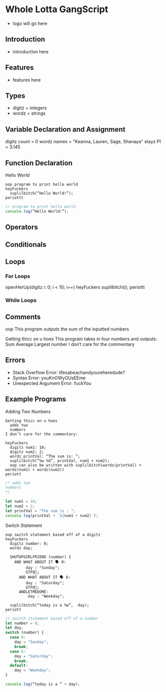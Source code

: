 # Whole Lotta GangScript
- logo will go here

## Introduction
- introduction here

## Features
- features here

## Types
- digitz = integers
- wordz = strings

## Variable Declaration and Assignment
digitz count = 0
wordz names = "Keanna, Lauren, Sage, Shanaya"
stayz PI = 3.145

## Function Declaration
Hello World
```gangscript
oop program to print hello world
heyFuckers
  suplilbitch(“Hello World!”);
periottt

```

```JavaScript
// program to print hello world
console.log(“Hello World!”);
```

## Operators

## Conditionals

## Loops
### For Loops
openHerUp(digitz i: 0; i < 10; i++) heyFuckers
  suplilbitch(i);
periottt

### While Loops


## Comments
oop This program outputs the sum of the inputted numbers

Getting thicc on u hoes
  This program takes in four numbers and outputs:
  Sum
  Average
  Largest number
I don’t care for the commentary


## Errors
- Stack Overflow Error: lifesabeachandyoureheredude?
- Syntax Error: youKnOWyOUsEEme
- Unexpected Argument Error: fuckYou

## Example Programs

Adding Two Numbers
```gangscript
Getting thicc on u hoes
  adds two
  numbers
I don’t care for the commentary:

heyFuckers
  digitz num1: 10;
  digitz num2: 2;
  wordz printVal: “The sum is: ”;
  suplilbitch(“%w %d”, printVal, num1 + num2);
  oop can also be written with suplilbitch(wordz(printVal) + wordz(num1) + wordz(num2))
periott
```

```JavaScript
/* adds two
numbers
*/

let num1 = 10;
let num2 = 2;
let printVal = "The sum is : ";
console.log(printVal + `${num1 + num2}`);
```
Switch Statement
```gangscript
oop switch statement based off of a digitz
heyFuckers
  digitz number: 0;
  wordz day;

  SHUTUPGIRLFRIEND (number) {
    AND WHAT ABOUT IT 🗣 0:
         day : "Sunday";
         GTFO💩;
      AND WHAT ABOUT IT 🗣 6:
         day : "Saturday";
         GTFO💩;
      ANDLETMEDOME:
          day : "Weekday";

  suplilbitch(“today is a %w”,  day);
periott
```

```JavaScript
// switch statement based off of a number
let number = 0; 
let day;
switch (number) {
  case 0:
    day = "Sunday";
    break;
  case 6:
    day = "Saturday";
    break;
  default:
    day = "Weekday";
}

console.log(“today is a ” + day);
```
